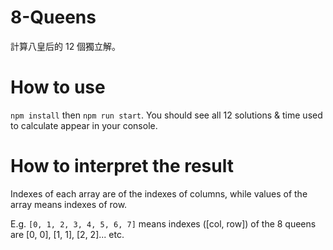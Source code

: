 # 8-Queens
計算八皇后的 12 個獨立解。

# How to use
`npm install` then `npm run start`. You should see all 12 solutions & time used
to calculate appear in your console.

# How to interpret the result

Indexes of each array are of the indexes of columns, while values of the array
means indexes of row.

E.g. `[0, 1, 2, 3, 4, 5, 6, 7]` means indexes ([col, row]) of the 8 queens are
[0, 0], [1, 1], [2, 2]... etc.

